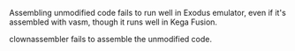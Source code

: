 Assembling unmodified code fails to run well in Exodus emulator, even if it's
assembled with vasm, though it runs well in Kega Fusion.

clownassembler fails to assemble the unmodified code.